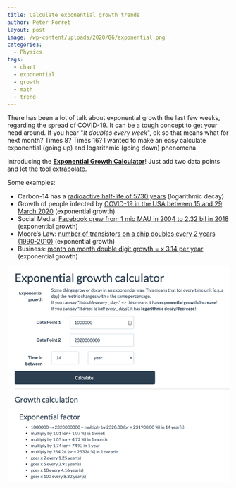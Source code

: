 ```yaml
---
title: Calculate exponential growth trends
author: Peter Forret
layout: post
image: /wp-content/uploads/2020/06/exponential.png
categories:
  - Physics
tags:
  - chart
  - exponential
  - growth
  - math
  - trend
---
```

There has been a lot of talk about exponential growth the last few weeks, regarding the spread of COVID-19. 
It can be a tough concept to get your head around. 
If you hear "_It doubles every week_", ok so that means what for next month? Times 8? Times 16?
I wanted to make an easy calculate exponential (going up) and logarithmic (going down) phenomena.

Introducing the **[Exponential Growth Calculator](https://toolstud.io/calculate/exponential.php)**! Just add two data points and let the tool extrapolate.

Some examples:

  * Carbon-14 has a [radioactive half-life of 5730 years](https://toolstud.io/calculate/exponential.php?datapoint1=2&datapoint2=1&timeinbetween=5730&timeinbetween_unit=31536000) (logarithmic decay)
  * Growth of people infected by [COVID-19 in the USA between 15 and 29 March 2020](https://toolstud.io/calculate/exponential.php?datapoint1=1714&datapoint2=103321&timeinbetween=14&timeinbetween_unit=86400) (exponential growth)
  * Social Media: [Facebook grew from 1 mio MAU in 2004 to 2.32 bil in 2018](https://toolstud.io/calculate/exponential.php?datapoint1=1000000&datapoint2=2320000000&timeinbetween=14&timeinbetween_unit=31536000) (exponential growth)
  * Moore&#8217;s Law: [number of transistors on a chip doubles every 2 years (1990-2010)](https://toolstud.io/calculate/exponential.php?datapoint1=1000&datapoint2=1000000&timeinbetween=20&timeinbetween_unit=31536000) (exponential growth)
  * Business: [month on month double digit growth = x 3.14 per year](https://toolstud.io/calculate/exponential.php?datapoint1=100&datapoint2=110&timeinbetween=1&timeinbetween_unit=2628000) (exponential growth)<figure class="wp-block-image size-large">

![](/wp-content/uploads/2020/06/exponential.png)

